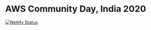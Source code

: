 # AWS Community Day, India 2020

[![Netlify Status](https://api.netlify.com/api/v1/badges/cfe25d5b-15cf-4c03-b3ea-e546f5475363/deploy-status)](https://app.netlify.com/sites/inspiring-hypatia-8c790a/deploys)
